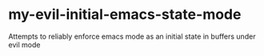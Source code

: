 # my-evil-initial-emacs-state-mode
Attempts to reliably enforce emacs mode as an initial state in buffers under evil mode
